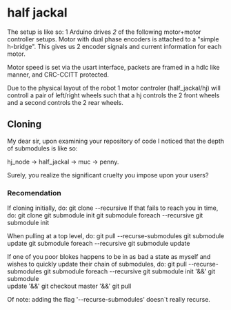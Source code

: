 # half jackal #

The setup is like so: 1 Arduino drives _2_ of the following
motor+motor controller setups. Motor with dual phase encoders is attached
to a "simple h-bridge". This gives us 2 encoder signals and current
information for each motor.

Motor speed is set via the usart interface, packets are framed in a hdlc
like manner, and CRC-CCITT protected.

Due to the physical layout of the robot 1 motor controler (half_jackal/hj)
will controll a pair of left/right wheels such that a hj controls the 2
front wheels and a second controls the 2 rear wheels.

## Cloning ##

 My dear sir, upon examining your repository of code I noticed that the depth
 of submodules is like so:

 hj_node -> half_jackal -> muc -> penny.

 Surely, you realize the significant cruelty you impose upon your users?

### Recomendation ###

If cloning initially, do:
    git clone --recursive <repo>
If that fails to reach you in time, do:
    git clone <repo>
    git submodule init
    git submodule foreach --recursive git submodule init

When pulling at a top level, do:
    git pull --recurse-submodules
    git submodule update
    git submodule foreach --recursive git submodule update

If one of you poor blokes happens to be in as bad a state as myself and wishes
to quickly update their chain of submodules, do:
    git pull --recurse-submodules
    git submodule foreach --recursive git submodule init '&&' git submodule \
        update '&&' git checkout master '&&' git pull

Of note:
	adding the flag '--recurse-submodules' doesn`t really recurse.


